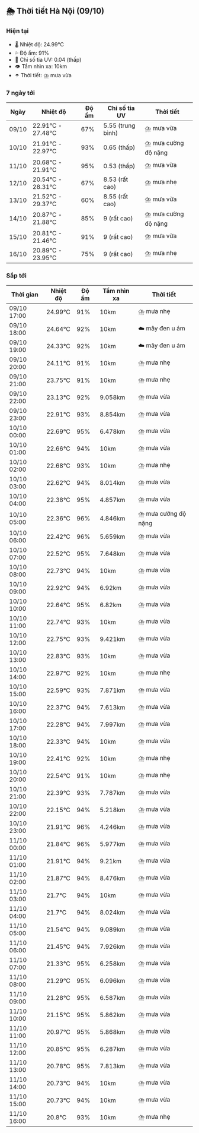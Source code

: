 ## 🌦️ Thời tiết Hà Nội (09/10)

### Hiện tại

- 🌡️ Nhiệt độ: 24.99℃
- 💦 Độ ẩm: 91%
- 🌟 Chỉ số tia UV: 0.04 (thấp)
- 👁️ Tầm nhìn xa: 10km
- ☂️ Thời tiết: ⛈️ mưa vừa

### 7 ngày tới

| Ngày | Nhiệt độ | Độ ẩm | Chỉ số tia UV | Thời tiết |
| --- | --- | --- | --- | --- |
| 09/10 | 22.91℃ - 27.48℃ | 67% | 5.55 (trung bình) | ⛈️ mưa vừa |
| 10/10 | 21.91℃ - 22.97℃ | 93% | 0.65 (thấp) | ⛈️ mưa cường độ nặng |
| 11/10 | 20.68℃ - 21.91℃ | 95% | 0.53 (thấp) | ⛈️ mưa vừa |
| 12/10 | 20.54℃ - 28.31℃ | 67% | 8.53 (rất cao) | ⛈️ mưa nhẹ |
| 13/10 | 21.52℃ - 29.37℃ | 60% | 8.55 (rất cao) | ⛈️ mưa vừa |
| 14/10 | 20.87℃ - 21.88℃ | 85% | 9 (rất cao) | ⛈️ mưa cường độ nặng |
| 15/10 | 20.81℃ - 21.46℃ | 91% | 9 (rất cao) | ⛈️ mưa vừa |
| 16/10 | 20.89℃ - 23.95℃ | 75% | 9 (rất cao) | ⛈️ mưa nhẹ |

### Sắp tới

| Thời gian | Nhiệt độ | Độ ẩm | Tầm nhìn xa | Thời tiết |
| --- | --- | --- | --- | --- |
| 09/10 17:00 | 24.99℃ | 91% | 10km | ⛈️ mưa nhẹ |
| 09/10 18:00 | 24.64℃ | 92% | 10km | ☁️ mây đen u ám |
| 09/10 19:00 | 24.33℃ | 92% | 10km | ☁️ mây đen u ám |
| 09/10 20:00 | 24.11℃ | 91% | 10km | ⛈️ mưa nhẹ |
| 09/10 21:00 | 23.75℃ | 91% | 10km | ⛈️ mưa nhẹ |
| 09/10 22:00 | 23.13℃ | 92% | 9.058km | ⛈️ mưa vừa |
| 09/10 23:00 | 22.91℃ | 93% | 8.854km | ⛈️ mưa vừa |
| 10/10 00:00 | 22.69℃ | 95% | 6.478km | ⛈️ mưa vừa |
| 10/10 01:00 | 22.66℃ | 94% | 10km | ⛈️ mưa vừa |
| 10/10 02:00 | 22.68℃ | 93% | 10km | ⛈️ mưa nhẹ |
| 10/10 03:00 | 22.62℃ | 94% | 8.014km | ⛈️ mưa vừa |
| 10/10 04:00 | 22.38℃ | 95% | 4.857km | ⛈️ mưa vừa |
| 10/10 05:00 | 22.36℃ | 96% | 4.846km | ⛈️ mưa cường độ nặng |
| 10/10 06:00 | 22.42℃ | 96% | 5.659km | ⛈️ mưa vừa |
| 10/10 07:00 | 22.52℃ | 95% | 7.648km | ⛈️ mưa vừa |
| 10/10 08:00 | 22.73℃ | 94% | 10km | ⛈️ mưa vừa |
| 10/10 09:00 | 22.92℃ | 94% | 6.92km | ⛈️ mưa vừa |
| 10/10 10:00 | 22.64℃ | 95% | 6.82km | ⛈️ mưa vừa |
| 10/10 11:00 | 22.74℃ | 93% | 10km | ⛈️ mưa vừa |
| 10/10 12:00 | 22.75℃ | 93% | 9.421km | ⛈️ mưa vừa |
| 10/10 13:00 | 22.83℃ | 93% | 10km | ⛈️ mưa vừa |
| 10/10 14:00 | 22.97℃ | 92% | 10km | ⛈️ mưa nhẹ |
| 10/10 15:00 | 22.59℃ | 93% | 7.871km | ⛈️ mưa vừa |
| 10/10 16:00 | 22.37℃ | 94% | 7.613km | ⛈️ mưa vừa |
| 10/10 17:00 | 22.28℃ | 94% | 7.997km | ⛈️ mưa vừa |
| 10/10 18:00 | 22.33℃ | 94% | 10km | ⛈️ mưa vừa |
| 10/10 19:00 | 22.41℃ | 92% | 10km | ⛈️ mưa nhẹ |
| 10/10 20:00 | 22.54℃ | 91% | 10km | ⛈️ mưa nhẹ |
| 10/10 21:00 | 22.39℃ | 93% | 7.787km | ⛈️ mưa vừa |
| 10/10 22:00 | 22.15℃ | 94% | 5.218km | ⛈️ mưa vừa |
| 10/10 23:00 | 21.91℃ | 96% | 4.246km | ⛈️ mưa vừa |
| 11/10 00:00 | 21.84℃ | 96% | 5.977km | ⛈️ mưa vừa |
| 11/10 01:00 | 21.91℃ | 94% | 9.21km | ⛈️ mưa vừa |
| 11/10 02:00 | 21.87℃ | 94% | 8.476km | ⛈️ mưa vừa |
| 11/10 03:00 | 21.7℃ | 94% | 10km | ⛈️ mưa vừa |
| 11/10 04:00 | 21.7℃ | 94% | 8.024km | ⛈️ mưa vừa |
| 11/10 05:00 | 21.54℃ | 94% | 9.089km | ⛈️ mưa vừa |
| 11/10 06:00 | 21.45℃ | 94% | 7.926km | ⛈️ mưa vừa |
| 11/10 07:00 | 21.33℃ | 95% | 6.258km | ⛈️ mưa vừa |
| 11/10 08:00 | 21.29℃ | 95% | 6.096km | ⛈️ mưa vừa |
| 11/10 09:00 | 21.28℃ | 95% | 6.587km | ⛈️ mưa vừa |
| 11/10 10:00 | 21.15℃ | 95% | 5.862km | ⛈️ mưa vừa |
| 11/10 11:00 | 20.97℃ | 95% | 5.868km | ⛈️ mưa vừa |
| 11/10 12:00 | 20.85℃ | 95% | 6.287km | ⛈️ mưa vừa |
| 11/10 13:00 | 20.78℃ | 95% | 7.813km | ⛈️ mưa vừa |
| 11/10 14:00 | 20.73℃ | 94% | 10km | ⛈️ mưa vừa |
| 11/10 15:00 | 20.73℃ | 94% | 10km | ⛈️ mưa vừa |
| 11/10 16:00 | 20.8℃ | 93% | 10km | ⛈️ mưa nhẹ |
